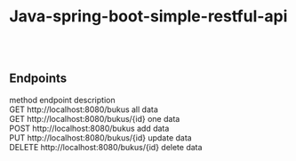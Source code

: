 # Java-spring-boot-simple-restful-api
<br><br>

## Endpoints<br>
method                endpoint                       description <br>
GET       http://localhost:8080/bukus                all data <br>
GET       http://localhost:8080/bukus/{id}           one data <br>
POST      http://localhost:8080/bukus                add data <br>
PUT       http://localhost:8080/bukus/{id}           update data <br>
DELETE    http://localhost:8080/bukus/{id}           delete data <br>
